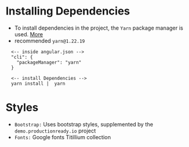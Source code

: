 # Installing Dependencies

- To install dependencies in the project, the `Yarn` package manager is used. [More](https://classic.yarnpkg.com/en/docs/install#windows-stable)
- recommended `yarn@1.22.19`

```
  <-- inside angular.json -->
  "cli": {
    "packageManager": "yarn"
  }

  <-- install Dependencies -->
  yarn install |  yarn
```

# Styles

- `Bootstrap:` Uses bootstrap styles, supplemented by the `demo.productionready.io` project
- `Fonts:` Google fonts Titillium collection
